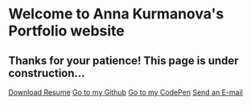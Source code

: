 <!DOCTYPE html>
<html lang="en">
<head>
  <meta charset="UTF-8">
  <meta name="viewport" content="width=device-width, initial-scale=1.0">
  <title>Anna Kurmanova Portfolio</title>
  <link rel="stylesheet" href="https://cdnjs.cloudflare.com/ajax/libs/font-awesome/5.15.1/css/all.min.css" integrity="sha512-+4zCK9k+qNFUR5X+cKL9EIR+ZOhtIloNl9GIKS57V1MyNsYpYcUrUeQc9vNfzsWfV28IaLL3i96P9sdNyeRssA==" crossorigin="anonymous" />  
  <link rel="stylesheet" href="style.css">
  
  
</head>
<body>
  <div class="wrap">
    <h1>Welcome to Anna Kurmanova's Portfolio website</h1>
    <h2>Thanks for your patience! This page is under construction...</h2>
    <div class="buttons">
      <a href="pdf/anna_kurmanova_resume.pdf" class="btn" download="Anna kurmanova Resume 2021">Download Resume</a>
      <a href="https://github.com/annaKurmanova" class="btn" target="_blank">Go to my Github</a>
      <a href="https://codepen.io/YourMuseAnya" class="btn" target="_blank">Go to my CodePen</a>
      <a href="mailto:annakurmanova0508@gmail.com" class="btn">Send an E-mail</a>
    </div>
  </div>
 

</body>
</html>
